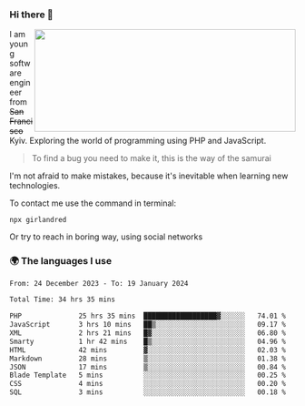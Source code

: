 ### Hi there 👋  

<img align='right' src="https://github-readme-stats.vercel.app/api?username=girlandred&count_private=true&show_icons=true&include_all_commits=true&hide_rank=true&hide_title=true&theme=buefy&card_width=300" width=460 height=180>


I am young software engineer from ~~San Francisco~~ Kyiv. Exploring the world of programming using PHP and JavaScript.


> To find a bug you need to make it, this is the way of the samurai



I'm not afraid to make mistakes, because it's inevitable when learning new technologies.

To contact me use the command in terminal:

```
npx girlandred
```

Or try to reach in boring way, using social networks


### 🌍 The languages I use

<!--START_SECTION:waka-->

```txt
From: 24 December 2023 - To: 19 January 2024

Total Time: 34 hrs 35 mins

PHP              25 hrs 35 mins  ██████████████████▓░░░░░░   74.01 %
JavaScript       3 hrs 10 mins   ██▒░░░░░░░░░░░░░░░░░░░░░░   09.17 %
XML              2 hrs 21 mins   █▓░░░░░░░░░░░░░░░░░░░░░░░   06.80 %
Smarty           1 hr 42 mins    █▒░░░░░░░░░░░░░░░░░░░░░░░   04.96 %
HTML             42 mins         ▓░░░░░░░░░░░░░░░░░░░░░░░░   02.03 %
Markdown         28 mins         ▒░░░░░░░░░░░░░░░░░░░░░░░░   01.38 %
JSON             17 mins         ▒░░░░░░░░░░░░░░░░░░░░░░░░   00.84 %
Blade Template   5 mins          ░░░░░░░░░░░░░░░░░░░░░░░░░   00.25 %
CSS              4 mins          ░░░░░░░░░░░░░░░░░░░░░░░░░   00.20 %
SQL              3 mins          ░░░░░░░░░░░░░░░░░░░░░░░░░   00.18 %
```

<!--END_SECTION:waka-->
